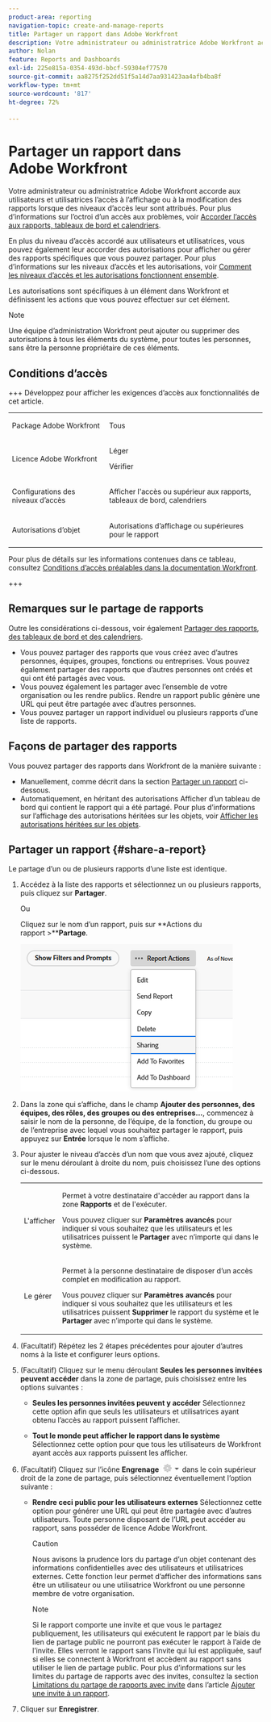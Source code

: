 ```yaml
---
product-area: reporting
navigation-topic: create-and-manage-reports
title: Partager un rapport dans Adobe Workfront
description: Votre administrateur ou administratrice Adobe Workfront accorde aux utilisateurs et utilisatrices l’accès à l’affichage ou à la modification des rapports lorsque des niveaux d’accès leur sont attribués. Pour plus d’informations sur l’octroi d’un accès aux problèmes, voir Accorder l’accès aux rapports, tableaux de bord et calendriers.
author: Nolan
feature: Reports and Dashboards
exl-id: 225e815a-0354-493d-bbcf-59304ef77570
source-git-commit: aa8275f252dd51f5a14d7aa931423aa4afb4ba8f
workflow-type: tm+mt
source-wordcount: '817'
ht-degree: 72%

---
```


# Partager un rapport dans Adobe Workfront

<!-- Audited: 11/2024 -->

Votre administrateur ou administratrice Adobe Workfront accorde aux utilisateurs et utilisatrices l’accès à l’affichage ou à la modification des rapports lorsque des niveaux d’accès leur sont attribués. Pour plus d’informations sur l’octroi d’un accès aux problèmes, voir [Accorder l’accès aux rapports, tableaux de bord et calendriers](../../../administration-and-setup/add-users/configure-and-grant-access/grant-access-reports-dashboards-calendars.md).

En plus du niveau d’accès accordé aux utilisateurs et utilisatrices, vous pouvez également leur accorder des autorisations pour afficher ou gérer des rapports spécifiques que vous pouvez partager. Pour plus d’informations sur les niveaux d’accès et les autorisations, voir [Comment les niveaux d’accès et les autorisations fonctionnent ensemble](../../../administration-and-setup/add-users/access-levels-and-object-permissions/how-access-levels-permissions-work-together.md).

Les autorisations sont spécifiques à un élément dans Workfront et définissent les actions que vous pouvez effectuer sur cet élément.

>[!NOTE]
>
>Une équipe d’administration Workfront peut ajouter ou supprimer des autorisations à tous les éléments du système, pour toutes les personnes, sans être la personne propriétaire de ces éléments.

## Conditions d’accès

+++ Développez pour afficher les exigences d’accès aux fonctionnalités de cet article. 

<table style="table-layout:auto"> 
 <col> 
 <col> 
 <tbody> 
  <tr> 
   <td role="rowheader">Package Adobe Workfront</td> 
   <td> <p>Tous</p> </td> 
  </tr> 
  <tr> 
   <td role="rowheader">Licence Adobe Workfront</td> 
   <td> 
      <p>Léger</p>
      <p>Vérifier</p>
   </td>
  </tr> 
  <tr> 
   <td role="rowheader">Configurations des niveaux d’accès</td> 
   <td> <p>Afficher l'accès ou supérieur aux rapports, tableaux de bord, calendriers</p></td> 
  </tr> 
  <tr> 
   <td role="rowheader">Autorisations d’objet</td> 
   <td> <p>Autorisations d’affichage ou supérieures pour le rapport</p></td> 
  </tr> 
 </tbody> 
</table>

Pour plus de détails sur les informations contenues dans ce tableau, consultez [Conditions d’accès préalables dans la documentation Workfront](/help/quicksilver/administration-and-setup/add-users/access-levels-and-object-permissions/access-level-requirements-in-documentation.md).

+++

## Remarques sur le partage de rapports

Outre les considérations ci-dessous, voir également [Partager des rapports, des tableaux de bord et des calendriers](../../../workfront-basics/grant-and-request-access-to-objects/permissions-reports-dashboards-calendars.md).

* Vous pouvez partager des rapports que vous créez avec d’autres personnes, équipes, groupes, fonctions ou entreprises. Vous pouvez également partager des rapports que d’autres personnes ont créés et qui ont été partagés avec vous.
* Vous pouvez également les partager avec l’ensemble de votre organisation ou les rendre publics. Rendre un rapport public génère une URL qui peut être partagée avec d’autres personnes.
* Vous pouvez partager un rapport individuel ou plusieurs rapports d’une liste de rapports.

## Façons de partager des rapports

Vous pouvez partager des rapports dans Workfront de la manière suivante :

* Manuellement, comme décrit dans la section [Partager un rapport](#share-a-report) ci-dessous.
* Automatiquement, en héritant des autorisations Afficher d’un tableau de bord qui contient le rapport qui a été partagé. Pour plus d’informations sur l’affichage des autorisations héritées sur les objets, voir [Afficher les autorisations héritées sur les objets](../../../workfront-basics/grant-and-request-access-to-objects/view-inherited-permissions-on-objects.md).

## Partager un rapport {#share-a-report}

Le partage d’un ou de plusieurs rapports d’une liste est identique.

1. Accédez à la liste des rapports et sélectionnez un ou plusieurs rapports, puis cliquez sur **Partager**.

   Ou

   Cliquez sur le nom d’un rapport, puis sur **Actions du rapport >****Partage**.

   ![](assets/unshimmed-report-actions-sharing.png)

1. Dans la zone qui s’affiche, dans le champ **Ajouter des personnes, des équipes, des rôles, des groupes ou des entreprises...**, commencez à saisir le nom de la personne, de l’équipe, de la fonction, du groupe ou de l’entreprise avec lequel vous souhaitez partager le rapport, puis appuyez sur **Entrée** lorsque le nom s’affiche.

1. Pour ajuster le niveau d’accès d’un nom que vous avez ajouté, cliquez sur le menu déroulant à droite du nom, puis choisissez l’une des options ci-dessous.

   <table style="table-layout:auto"> 
    <col> 
    <col> 
    <tbody> 
     <tr> 
      <td role="rowheader">L'afficher</td> 
      <td> <p>Permet à votre destinataire d'accéder au rapport dans la zone <strong>Rapports</strong> et de l'exécuter.</p> <p>Vous pouvez cliquer sur <strong>Paramètres avancés</strong> pour indiquer si vous souhaitez que les utilisateurs et les utilisatrices puissent le <strong>Partager</strong> avec n’importe qui dans le système.</p> </td> 
     </tr> 
     <tr> 
      <td role="rowheader">Le gérer</td> 
      <td> <p>Permet à la personne destinataire de disposer d’un accès complet en modification au rapport.</p> <p>Vous pouvez cliquer sur <strong>Paramètres avancés</strong> pour indiquer si vous souhaitez que les utilisateurs et les utilisatrices puissent <strong>Supprimer</strong> le rapport du système et le <strong>Partager</strong> avec n’importe qui dans le système.</p> </td> 
     </tr> 
    </tbody> 
   </table>

1. (Facultatif) Répétez les 2 étapes précédentes pour ajouter d’autres noms à la liste et configurer leurs options.
1. (Facultatif) Cliquez sur le menu déroulant **Seules les personnes invitées peuvent accéder** dans la zone de partage, puis choisissez entre les options suivantes :

   * **Seules les personnes invitées peuvent y accéder** Sélectionnez cette option afin que seuls les utilisateurs et utilisatrices ayant obtenu l’accès au rapport puissent l’afficher.

   * **Tout le monde peut afficher le rapport dans le système** Sélectionnez cette option pour que tous les utilisateurs de Workfront ayant accès aux rapports puissent les afficher.

1. (Facultatif) Cliquez sur l’icône **Engrenage** ![Paramètres de l’icône d’engrenage](assets/gear-icon-settings-with-dn-arrow.jpg) dans le coin supérieur droit de la zone de partage, puis sélectionnez éventuellement l’option suivante :

   * **Rendre ceci public pour les utilisateurs externes** Sélectionnez cette option pour générer une URL qui peut être partagée avec d’autres utilisateurs. Toute personne disposant de l’URL peut accéder au rapport, sans posséder de licence Adobe Workfront.

     >[!CAUTION]
     >
     >Nous avisons la prudence lors du partage d’un objet contenant des informations confidentielles avec des utilisateurs et utilisatrices externes. Cette fonction leur permet d’afficher des informations sans être un utilisateur ou une utilisatrice Workfront ou une personne membre de votre organisation.

     >[!NOTE]
     >
     >Si le rapport comporte une invite et que vous le partagez publiquement, les utilisateurs qui exécutent le rapport par le biais du lien de partage public ne pourront pas exécuter le rapport à l’aide de l’invite. Elles verront le rapport sans l’invite qui lui est appliquée, sauf si elles se connectent à Workfront et accèdent au rapport sans utiliser le lien de partage public. Pour plus d’informations sur les limites du partage de rapports avec des invites, consultez la section [Limitations du partage de rapports avec invite](../../../reports-and-dashboards/reports/creating-and-managing-reports/add-prompt-report.md#limitations-of-running-public-prompted-reports) dans l’article [Ajouter une invite à un rapport](../../../reports-and-dashboards/reports/creating-and-managing-reports/add-prompt-report.md).

1. Cliquer sur **Enregistrer**.
